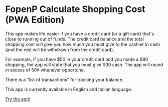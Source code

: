 # FopenP Calculate Shopping Cost (PWA Edition)

This app makes life easier if you have a credit card (or a gift card) that's close to running out of funds. The credit card balance and the total shopping cost will give you how much you must give to the cashier in cash (and the rest will be withdrawn from the credit card).

For example, if you have $50 in your credit card and you made a $80 shopping, the app will state that you must give $30 cash. The app will round in excess of 50¢ whenever opportune.

There is a "list of transactions" for tracking your balance.

This app is currently available in English and Italian language.

[Try the app!](https://fopenp.github.io/calculate-shopping-cost-pwa/)
